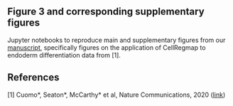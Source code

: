 ## Figure 3 and corresponding supplementary figures

Jupyter notebooks to reproduce main and supplementary figures from our [manuscript](https://www.biorxiv.org/content/10.1101/2021.09.01.458524v1.abstract), specifically figures on the application of CellRegmap to endoderm differentiation data from [1].

## References

[1] Cuomo\*, Seaton\*, McCarthy\* et al, Nature Communications, 2020 ([link](https://www.nature.com/articles/s41467-020-14457-z))
